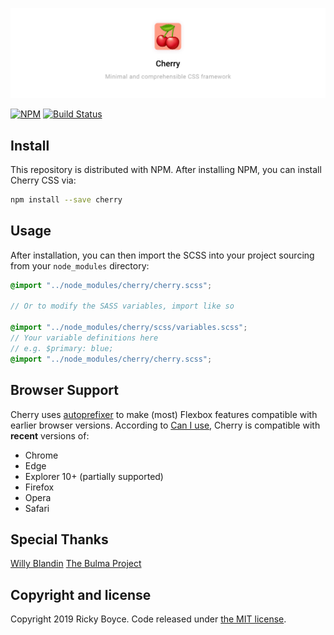 ![](./assets/imgs/cherry.jpg)

[![NPM](https://img.shields.io/npm/v/cherry.svg)](https://www.npmjs.com/package/cherry) [![Build Status](https://travis-ci.com/boycce/cherry.svg?branch=master)](https://app.travis-ci.com/github/boycce/cherry)

## Install

This repository is distributed with NPM. After installing NPM, you can install Cherry CSS via:

```sh
npm install --save cherry
```

## Usage

After installation, you can then import the SCSS into your project sourcing from your `node_modules` directory:

```scss
@import "../node_modules/cherry/cherry.scss";

// Or to modify the SASS variables, import like so

@import "../node_modules/cherry/scss/variables.scss";
// Your variable definitions here
// e.g. $primary: blue;
@import "../node_modules/cherry/cherry.scss";
```

## Browser Support

Cherry uses [autoprefixer](https://github.com/postcss/autoprefixer) to make (most) Flexbox features compatible with earlier browser versions. According to [Can I use](https://caniuse.com/#feat=flexbox), Cherry is compatible with **recent** versions of:

* Chrome
* Edge
* Explorer 10+ (partially supported)
* Firefox
* Opera
* Safari

## Special Thanks

[Willy Blandin](https://github.com/blandinw)
[The Bulma Project](https://github.com/jgthms/bulma)

## Copyright and license

Copyright 2019 Ricky Boyce. Code released under [the MIT license](https://github.com/boycce/cherry/blob/master/LICENSE).

